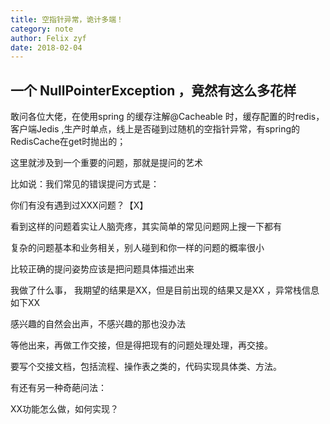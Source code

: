 ```yaml
---
title: 空指针异常，诡计多端！
category: note
author: Felix zyf
date: 2018-02-04
---
```


## 一个 NullPointerException ，竟然有这么多花样

敢问各位大佬，在使用spring 的缓存注解@Cacheable 时，缓存配置的时redis，客户端Jedis ,生产时单点，线上是否碰到过随机的空指针异常，有spring的RedisCache在get时抛出的；

这里就涉及到一个重要的问题，那就是提问的艺术

比如说：我们常见的错误提问方式是：

你们有没有遇到过XXX问题？【X】

看到这样的问题着实让人脑壳疼，其实简单的常见问题网上搜一下都有

复杂的问题基本和业务相关，别人碰到和你一样的问题的概率很小

比较正确的提问姿势应该是把问题具体描述出来

我做了什么事， 我期望的结果是XX，但是目前出现的结果又是XX ，异常栈信息如下XX

感兴趣的自然会出声，不感兴趣的那也没办法

等他出来，再做工作交接，但是得把现有的问题处理处理，再交接。

要写个交接文档，包括流程、操作表之类的，代码实现具体类、方法。

有还有另一种奇葩问法：

XX功能怎么做，如何实现？
